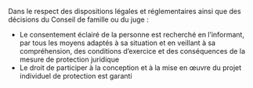 Dans le respect des dispositions légales et réglementaires ainsi que des décisions du Conseil de famille ou du juge :

- Le consentement éclairé de la personne est recherché en l’informant, par tous les moyens adaptés à sa situation et en veillant à sa compréhension, des conditions d’exercice et des conséquences de la mesure de protection juridique
- Le droit de participer à la conception et à la mise en œuvre du projet individuel de protection est garanti
